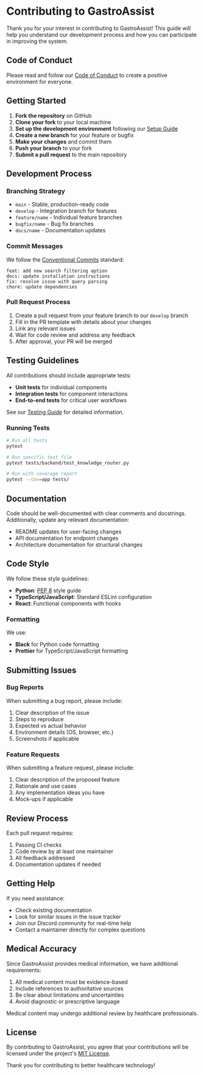 # Contributing to GastroAssist

Thank you for your interest in contributing to GastroAssist! This guide will help you understand our development process and how you can participate in improving the system.

## Code of Conduct

Please read and follow our [Code of Conduct](https://github.com/your-organization/gastroassist/blob/main/CODE_OF_CONDUCT.md) to create a positive environment for everyone.

## Getting Started

1. **Fork the repository** on GitHub
2. **Clone your fork** to your local machine
3. **Set up the development environment** following our [Setup Guide](./setup-guide.md)
4. **Create a new branch** for your feature or bugfix
5. **Make your changes** and commit them
6. **Push your branch** to your fork
7. **Submit a pull request** to the main repository

## Development Process

### Branching Strategy

- `main` - Stable, production-ready code
- `develop` - Integration branch for features
- `feature/name` - Individual feature branches
- `bugfix/name` - Bug fix branches
- `docs/name` - Documentation updates

### Commit Messages

We follow the [Conventional Commits](https://www.conventionalcommits.org/) standard:

```
feat: add new search filtering option
docs: update installation instructions
fix: resolve issue with query parsing
chore: update dependencies
```

### Pull Request Process

1. Create a pull request from your feature branch to our `develop` branch
2. Fill in the PR template with details about your changes
3. Link any relevant issues
4. Wait for code review and address any feedback
5. After approval, your PR will be merged

## Testing Guidelines

All contributions should include appropriate tests:

- **Unit tests** for individual components
- **Integration tests** for component interactions
- **End-to-end tests** for critical user workflows

See our [Testing Guide](./testing-guide.md) for detailed information.

### Running Tests

```bash
# Run all tests
pytest

# Run specific test file
pytest tests/backend/test_knowledge_router.py

# Run with coverage report
pytest --cov=app tests/
```

## Documentation

Code should be well-documented with clear comments and docstrings. Additionally, update any relevant documentation:

- README updates for user-facing changes
- API documentation for endpoint changes
- Architecture documentation for structural changes

## Code Style

We follow these style guidelines:

- **Python**: [PEP 8](https://pep8.org/) style guide
- **TypeScript/JavaScript**: Standard ESLint configuration
- **React**: Functional components with hooks

### Formatting

We use:
- **Black** for Python code formatting
- **Prettier** for TypeScript/JavaScript formatting

## Submitting Issues

### Bug Reports

When submitting a bug report, please include:

1. Clear description of the issue
2. Steps to reproduce
3. Expected vs actual behavior
4. Environment details (OS, browser, etc.)
5. Screenshots if applicable

### Feature Requests

When submitting a feature request, please include:

1. Clear description of the proposed feature
2. Rationale and use cases
3. Any implementation ideas you have
4. Mock-ups if applicable

## Review Process

Each pull request requires:

1. Passing CI checks
2. Code review by at least one maintainer
3. All feedback addressed
4. Documentation updates if needed

## Getting Help

If you need assistance:

- Check existing documentation
- Look for similar issues in the issue tracker
- Join our Discord community for real-time help
- Contact a maintainer directly for complex questions

## Medical Accuracy

Since GastroAssist provides medical information, we have additional requirements:

1. All medical content must be evidence-based
2. Include references to authoritative sources
3. Be clear about limitations and uncertainties
4. Avoid diagnostic or prescriptive language

Medical content may undergo additional review by healthcare professionals.

## License

By contributing to GastroAssist, you agree that your contributions will be licensed under the project's [MIT License](https://github.com/your-organization/gastroassist/blob/main/LICENSE).

Thank you for contributing to better healthcare technology!

